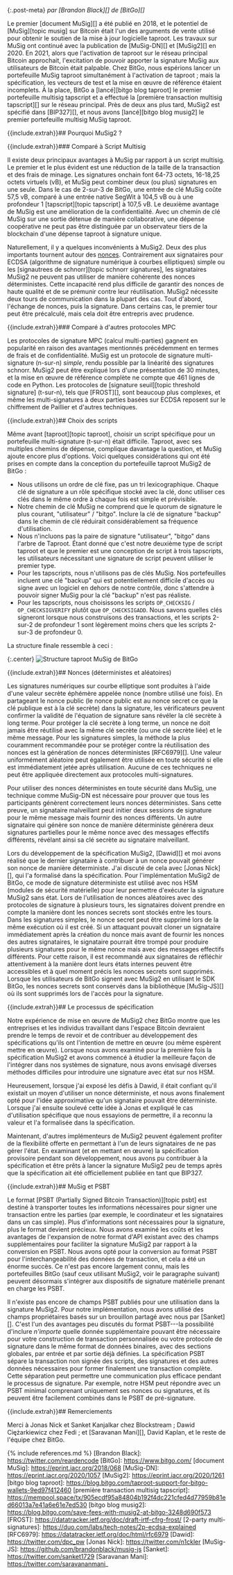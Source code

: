 {:.post-meta}
*par [Brandon Black][] de [BitGo][]*

Le premier [document MuSig][] a été publié en 2018, et le potentiel de [MuSig][topic musig] sur Bitcoin était l'un des arguments
de vente utilisé pour obtenir le soutien de la mise à jour logicielle taproot. Les travaux sur MuSig ont continué avec la
publication de [MuSig-DN][] et [MuSig2][] en 2020.
En 2021, alors que l'activation de taproot sur le réseau principal Bitcoin approchait, l'excitation de pouvoir apporter
la signature MuSig aux utilisateurs de Bitcoin était palpable. Chez BitGo, nous espérions lancer un portefeuille MuSig taproot
simultanément à l'activation de taproot ; mais la spécification, les vecteurs de test et la mise en œuvre de référence étaient
incomplets. À la place, BitGo a [lancé][bitgo blog taproot] le premier portefeuille multisig tapscript et a effectué la
[première transaction multisig tapscript][] sur le réseau principal. Près de deux ans plus tard, MuSig2 est spécifié dans
[BIP327][], et nous avons [lancé][bitgo blog musig2] le premier portefeuille multisig MuSig taproot.

{{include.extrah}}## Pourquoi MuSig2 ?

{{include.extrah}}### Comparé à Script Multisig

Il existe deux principaux avantages à MuSig par rapport à un script multisig. Le premier et le plus évident est une
réduction de la taille de la transaction et des frais de minage. Les signatures onchain font 64-73 octets, 16-18,25 octets
virtuels (vB), et MuSig peut combiner deux (ou plus) signatures en une seule. Dans le cas de 2-sur-3 de BitGo, une entrée
de clé MuSig coûte 57,5 vB, comparé à une entrée native SegWit à 104,5 vB ou à une profondeur 1 [tapscript][topic tapscript]
à 107,5 vB. Le deuxième avantage de MuSig est une amélioration de la confidentialité. Avec un chemin de clé MuSig sur une
sortie détenue de manière collaborative, une dépense coopérative ne peut pas être distinguée par un observateur tiers de
la blockchain d'une dépense taproot à signature unique.

Naturellement, il y a quelques inconvénients à MuSig2. Deux des plus importants tournent autour des
[nonces](#nonces-déterministes-et-aléatoires). Contrairement aux signataires pour ECDSA (algorithme de signature numérique à
courbes elliptiques) simple ou les [signautrees de schnorr][topic schnorr signatures], les signataires MuSig2 ne peuvent pas utiliser de manière cohérente des nonces déterministes. Cette incapacité rend plus difficile de garantir des nonces de haute qualité et de se prémunir contre leur réutilisation. MuSig2 nécessite deux tours de communication dans la plupart des cas.
Tout d'abord, l'échange de nonces, puis la signature. Dans certains cas, le premier tour peut être précalculé, mais cela doit
être entrepris avec prudence.

{{include.extrah}}### Comparé à d'autres protocoles MPC

Les protocoles de signature MPC (calcul multi-parties) gagnent en popularité en raison des avantages mentionnés précédemment
en termes de frais et de confidentialité. MuSig est un protocole de signature multi-signature (n-sur-n) _simple_, rendu possible
par la linéarité des signatures schnorr. MuSig2 peut être expliqué lors d'une présentation de 30 minutes, et la mise en œuvre
de référence complète ne compte que 461 lignes de code en Python. Les protocoles de [signature seuil][topic threshold signature]
(t-sur-n), tels que [FROST][], sont beaucoup plus complexes, et même les multi-signatures à deux parties basées sur ECDSA reposent
sur le chiffrement de Paillier et d'autres techniques.

{{include.extrah}}## Choix des scripts

Même avant [taproot][topic taproot], choisir un script spécifique pour un portefeuille multi-signature (t-sur-n) était difficile.
Taproot, avec ses multiples chemins de dépense, complique davantage la question, et MuSig ajoute encore plus d'options. Voici
quelques considérations qui ont été prises en compte dans la conception du portefeuille taproot MuSig2 de BitGo :

- Nous utilisons un ordre de clé fixe, pas un tri lexicographique. Chaque clé de signature a un rôle spécifique stocké avec
la clé, donc utiliser ces clés dans le même ordre à chaque fois est simple et prévisible.
- Notre chemin de clé MuSig ne comprend que le quorum de signature le plus courant, "utilisateur" / "bitgo". Inclure la clé
de signature "backup" dans le chemin de clé réduirait considérablement sa fréquence d'utilisation.
- Nous n'incluons pas la paire de signature "utilisateur", "bitgo" dans l'arbre de Taproot. Étant donné que c'est notre
deuxième type de script taproot et que le premier est une conception de script à trois tapscripts, les utilisateurs nécessitant
une signature de script peuvent utiliser le premier type.
- Pour les tapscripts, nous n'utilisons pas de clés MuSig. Nos portefeuilles incluent une clé "backup" qui est potentiellement
difficile d'accès ou signe avec un logiciel en dehors de notre contrôle, donc s'attendre à pouvoir signer MuSig pour la clé
"backup" n'est pas réaliste.
- Pour les tapscripts, nous choisissons les scripts `OP_CHECKSIG` / `OP_CHECKSIGVERIFY` plutôt que `OP_CHECKSIGADD`. Nous savons
quelles clés signeront lorsque nous construisons des transactions, et les scripts 2-sur-2 de profondeur 1 sont légèrement moins
chers que les scripts 2-sur-3 de profondeur 0.

La structure finale ressemble à ceci :

{:.center}
![Structure taproot MuSig de BitGo](/img/posts/bitgo-musig/musig-taproot-tree.png)

{{include.extrah}}## Nonces (déterministes et aléatoires)

Les signatures numériques sur courbe elliptique sont produites à l'aide d'une valeur secrète éphémère appelée nonce (nombre
utilisé une fois). En partageant le nonce public (le nonce public est au nonce secret ce que la clé publique est à la clé secrète)
dans la signature, les vérificateurs peuvent confirmer la validité de l'équation de signature sans révéler la clé secrète à
long terme. Pour protéger la clé secrète à long terme, un nonce ne doit jamais être réutilisé avec la même clé secrète (ou une
clé secrète liée) et le même message. Pour les signatures simples, la méthode la plus couramment recommandée pour se protéger
contre la réutilisation des nonces est la génération de nonces déterministes [RFC6979][]. Une valeur uniformément aléatoire peut
également être utilisée en toute sécurité si elle est immédiatement jetée après utilisation. Aucune de ces techniques ne peut
être appliquée directement aux protocoles multi-signatures.

Pour utiliser des nonces déterministes en toute sécurité dans MuSig, une technique comme MuSig-DN est nécessaire pour prouver
que tous les participants génèrent correctement leurs nonces déterministes. Sans cette preuve, un signataire malveillant peut
initier deux sessions de signature pour le même message mais fournir des nonces différents. Un autre signataire qui génère
son nonce de manière déterministe générera deux signatures partielles pour le même nonce avec des messages effectifs différents,
révélant ainsi sa clé secrète au signataire malveillant.

Lors du développement de la spécification MuSig2, [Dawid][] et moi avons réalisé que le dernier signataire à contribuer à un
nonce pouvait générer son nonce de manière déterministe. J'ai discuté de cela avec [Jonas Nick][], qui l'a formalisé dans la
spécification. Pour l'implémentation MuSig2 de BitGo, ce mode de signature déterministe est utilisé avec nos HSM (modules de
sécurité matérielle) pour leur permettre d'exécuter la signature MuSig2 sans état.
Lors de l'utilisation de nonces aléatoires avec des protocoles de signature à plusieurs tours, les signataires doivent prendre
en compte la manière dont les nonces secrets sont stockés entre les tours. Dans les signatures simples, le nonce secret peut
être supprimé lors de la même exécution où il est créé. Si un attaquant pouvait cloner un signataire immédiatement après la
création du nonce mais avant de fournir les nonces des autres signataires, le signataire pourrait être trompé pour produire
plusieurs signatures pour le même nonce mais avec des messages effectifs différents. Pour cette raison, il est recommandé aux
signataires de réfléchir attentivement à la manière dont leurs états internes peuvent être accessibles et à quel moment précis
les nonces secrets sont supprimés. Lorsque les utilisateurs de BitGo signent avec MuSig2 en utilisant le SDK BitGo, les nonces
secrets sont conservés dans la bibliothèque [MuSig-JS][] où ils sont supprimés lors de l'accès pour la signature.

{{include.extrah}}## Le processus de spécification

Notre expérience de mise en œuvre de MuSig2 chez BitGo montre que les entreprises et les individus travaillant dans l'espace
Bitcoin devraient prendre le temps de revoir et de contribuer au développement des spécifications qu'ils ont l'intention de
mettre en œuvre (ou même espèrent mettre en œuvre). Lorsque nous avons examiné pour la première fois la spécification MuSig2
et avons commencé à étudier la meilleure façon de l'intégrer dans nos systèmes de signature, nous avons envisagé diverses
méthodes difficiles pour introduire une signature avec état sur nos HSM.

Heureusement, lorsque j'ai exposé les défis à Dawid, il était confiant qu'il existait un moyen d'utiliser un nonce déterministe,
et nous avons finalement opté pour l'idée approximative qu'un signataire pouvait être déterministe. Lorsque j'ai ensuite soulevé
cette idée à Jonas et expliqué le cas d'utilisation spécifique que nous essayions de permettre, il a reconnu la valeur et l'a
formalisée dans la spécification.

Maintenant, d'autres implémenteurs de MuSig2 peuvent également profiter de la flexibilité offerte en permettant à l'un de leurs
signataires de ne pas gérer l'état. En examinant (et en mettant en œuvre) la spécification provisoire pendant son développement,
nous avons pu contribuer à la spécification et être prêts à lancer la signature MuSig2 peu de temps après que la spécification
ait été officiellement publiée en tant que BIP327.

{{include.extrah}}## MuSig et PSBT

Le format [PSBT (Partially Signed Bitcoin Transaction)][topic psbt] est destiné à transporter toutes les informations nécessaires
pour signer une transaction entre les parties (par exemple, le coordinateur et les signataires dans un cas simple). Plus
d'informations sont nécessaires pour la signature, plus le format devient précieux. Nous avons examiné les coûts et les avantages
de l'expansion de notre format d'API existant avec des champs supplémentaires pour faciliter la signature MuSig2 par rapport à la
conversion en PSBT. Nous avons opté pour la conversion au format PSBT pour l'interchangeabilité des données de transaction, et
cela a été un énorme succès. Ce n'est pas encore largement connu, mais les portefeuilles BitGo (sauf ceux utilisant MuSig2, voir
le paragraphe suivant) peuvent désormais s'intégrer aux dispositifs de signature matérielle prenant en charge les PSBT.

Il n'existe pas encore de champs PSBT publiés pour une utilisation dans la signature MuSig2. Pour notre implémentation, nous avons
utilisé des champs propriétaires basés sur un brouillon partagé avec nous par [Sanket][]. C'est l'un des avantages peu discutés
du format PSBT---la possibilité d'inclure _n'importe_ quelle donnée supplémentaire pouvant être nécessaire pour votre construction
de transaction personnalisée ou votre protocole de signature dans le même format de données binaires, avec des sections globales,
par entrée et par sortie déjà définies. La spécification PSBT sépare la transaction non signée des scripts, des signatures et des
autres données nécessaires pour former finalement une transaction complète. Cette séparation peut permettre une communication plus
efficace pendant le processus de signature. Par exemple, notre HSM peut répondre avec un PSBT minimal comprenant uniquement ses
nonces ou signatures, et ils peuvent être facilement combinés dans le PSBT de pré-signature.

{{include.extrah}}## Remerciements

Merci à Jonas Nick et Sanket Kanjalkar chez Blockstream ; Dawid Ciężarkiewicz chez Fedi ; et [Saravanan Mani][], David Kaplan,
et le reste de l'équipe chez BitGo.

{% include references.md %}
[Brandon Black]: https://twitter.com/reardencode
[BitGo]: https://www.bitgo.com/
[document MuSig]: https://eprint.iacr.org/2018/068
[MuSig-DN]: https://eprint.iacr.org/2020/1057
[MuSig2]: https://eprint.iacr.org/2020/1261
[bitgo blog taproot]: https://blog.bitgo.com/taproot-support-for-bitgo-wallets-9ed97f412460
[première transaction multisig tapscript]: https://mempool.space/tx/905ecdf95a84804b192f4dc221cfed4d77959b81ed66013a7e41a6e61e7ed530
[bitgo blog musig2]: https://blog.bitgo.com/save-fees-with-musig2-at-bitgo-3248d690f573
[FROST]: https://datatracker.ietf.org/doc/draft-irtf-cfrg-frost/
[2-party multi-signatures]: https://duo.com/labs/tech-notes/2p-ecdsa-explained
[RFC6979]: https://datatracker.ietf.org/doc/html/rfc6979
[Dawid]: https://twitter.com/dpc_pw
[Jonas Nick]: https://twitter.com/n1ckler
[MuSig-JS]: https://github.com/brandonblack/musig-js
[Sanket]: https://twitter.com/sanket1729
[Saravanan Mani]: https://twitter.com/saravananmani_